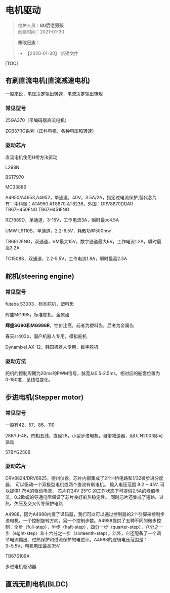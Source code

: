 # 电机驱动
>维护人员：**80后老男孩**  
>创建时间：2021-01-30  

> **修改日志：**

> - 【2020-01-30】  新建文件

[TOC]



## 有刷直流电机(直流减速电机)

一般来说，电压决定输出转速，电流决定输出转矩

### 常见型号

25GA370（带编码器直流电机）

ZGB37RG系列（正科电机，各种电压和转速）

### 驱动芯片

直流电机使用H桥方法驱动

L298N

BST7970

MC33886

A4950/A4953,A4952，单通道，40V，3.5A/2A，指定过电流保护,替代芯片有：中科微：AT4950 AT8870 AT8236，外国：DRV8870DDAR TB67H450FNG TB67H451FNG

RZ7889D，单通道，3-15V，工作电流3A，瞬时最大4.5A

UMW L9110S，单通道，2.2-6.5V，耗散功率500mw

TB6612FNG，双通道，VM最大15V，数字通道最大6V，工作电流1.2A，瞬时最高3.2A

TC1508S，双通道，2.2-5.5V，工作电流1.8A，瞬时最高2.5A

## 舵机(steering engine)

### 常见型号

futaba S3003，标准舵机，塑料齿

辉盛MG995，标准舵机，金属齿

**辉盛SG90和MG996R**，性价比高，前者为塑料齿，后者为金属齿

春天sr403p，国产机器人专用，模拟舵机

Dynamixel AX-12，韩国机器人专用，数字舵机

### 驱动方法

舵机的控制周期为20ms的PWM信号，脉宽从0.5-2.5ms，相对应的舵盘位置为0-180度，呈线性变化。

## 步进电机(Stepper motor)

### 常见型号

一般有42、57、86、110

28BYJ-48，四相五线，直径28，小型步进电机，自带减速器，用ULN2003即可驱动

57BYG250B

### 驱动芯片

DRV8824/DRV8825，德州仪器，芯片内部集成了2个H桥电路和1/32微步进分度器， 可以驱动一个双极型电机或两个直流有刷电机。 输入电压范围 8.2 ~ 45V, 可以提供1.75A的驱动电流， 芯片在24V 25°C 的工作状态下可提供2.5A的峰值电流。0.2欧姆的导通电阻保证了芯片良好的热稳定性。 同时芯片还集成了短路、过热、欠压及交叉传导保护电路

A4988，因为A4988内置了译码器，我们可以可以通过控制器的2个引脚来控制步进电机，一个控制旋转方向，另一个控制步数。A4988提供了五种不同的微步控制：全步（full-step），半步（haft-step），四分一步（quarter-step），八分之一步（eight-step）和十六分之一步（sixteenth-step）。此外，它还配备了一个调节电流输出、过热保护和过流保护的电位计。A4988的逻辑电压范围是：3~5.5V，电机电压最高35V

TB67S109A

步进电机驱动器

## 直流无刷电机(BLDC)










